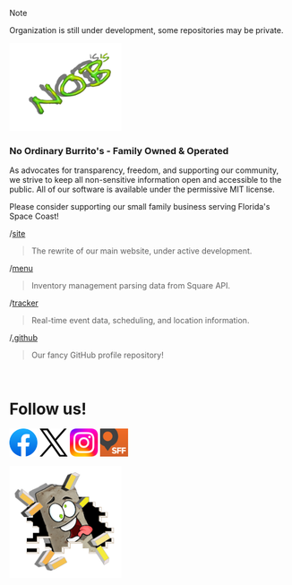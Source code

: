 > [!NOTE]  
> Organization is still under development, some repositories may be private.

<img src="assets/NOB4x6.png" alt="NOBs Logo" width="200">

### No Ordinary Burrito's - Family Owned & Operated
As advocates for transparency, freedom, and supporting our community, we strive to keep all non-sensitive information open and accessible to the public. All of our software is available under the permissive MIT license.

Please consider supporting our small family business serving Florida's Space Coast!

/[site](https://github.com/nobsnow/site)
>The rewrite of our main website, under active development.

/[menu](https://github.com/nobsnow/menu)
>Inventory management parsing data from Square API.

/[tracker](https://github.com/nobsnow/tracker)
>Real-time event data, scheduling, and location information.

/[.github](https://github.com/nobsnow/.github)
>Our fancy GitHub profile repository!

<br>

# Follow us!

[<img src="assets/facebook.svg" alt="Facebook" width="50"/>](https://www.facebook.com/NOBsNow1)
[<img src="assets/X.svg" alt="X/Twitter" width="50"/>](https://twitter.com/nobsnow1)
[<img src="assets/instagram.svg" alt="Instagram" width="50"/>](https://www.instagram.com/nobsnow1)
[<img src="assets/sff.png" alt="SFF" width="50"/>](https://streetfoodfinder.com/NOBsNow1)

<img src="assets/burrito.png" alt="NOBs Burrito Mascot" width="200"/>